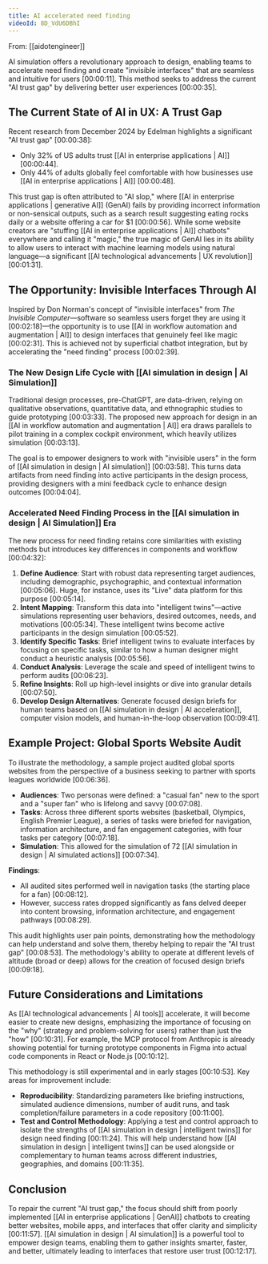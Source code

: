 ```yaml
---
title: AI accelerated need finding
videoId: 8D_VdU6DBhI
---
```


From: [[aidotengineer]] <br/> 

AI simulation offers a revolutionary approach to design, enabling teams to accelerate need finding and create "invisible interfaces" that are seamless and intuitive for users <a class="yt-timestamp" data-t="00:00:11">[00:00:11]</a>. This method seeks to address the current "AI trust gap" by delivering better user experiences <a class="yt-timestamp" data-t="00:00:35">[00:00:35]</a>.

## The Current State of AI in UX: A Trust Gap

Recent research from December 2024 by Edelman highlights a significant "AI trust gap" <a class="yt-timestamp" data-t="00:00:38">[00:00:38]</a>:
*   Only 32% of US adults trust [[AI in enterprise applications | AI]] <a class="yt-timestamp" data-t="00:00:44">[00:00:44]</a>.
*   Only 44% of adults globally feel comfortable with how businesses use [[AI in enterprise applications | AI]] <a class="yt-timestamp" data-t="00:00:48">[00:00:48]</a>.

This trust gap is often attributed to "AI slop," where [[AI in enterprise applications | generative AI]] (GenAI) fails by providing incorrect information or non-sensical outputs, such as a search result suggesting eating rocks daily or a website offering a car for $1 <a class="yt-timestamp" data-t="00:00:56">[00:00:56]</a>. While some website creators are "stuffing [[AI in enterprise applications | AI]] chatbots" everywhere and calling it "magic," the true magic of GenAI lies in its ability to allow users to interact with machine learning models using natural language—a significant [[AI technological advancements | UX revolution]] <a class="yt-timestamp" data-t="00:01:31">[00:01:31]</a>.

## The Opportunity: Invisible Interfaces Through AI

Inspired by Don Norman's concept of "invisible interfaces" from *The Invisible Computer*—software so seamless users forget they are using it <a class="yt-timestamp" data-t="00:02:18">[00:02:18]</a>—the opportunity is to use [[AI in workflow automation and augmentation | AI]] to design interfaces that genuinely feel like magic <a class="yt-timestamp" data-t="00:02:31">[00:02:31]</a>. This is achieved not by superficial chatbot integration, but by accelerating the "need finding" process <a class="yt-timestamp" data-t="00:02:39">[00:02:39]</a>.

### The New Design Life Cycle with [[AI simulation in design | AI Simulation]]

Traditional design processes, pre-ChatGPT, are data-driven, relying on qualitative observations, quantitative data, and ethnographic studies to guide prototyping <a class="yt-timestamp" data-t="00:03:33">[00:03:33]</a>. The proposed new approach for design in an [[AI in workflow automation and augmentation | AI]] era draws parallels to pilot training in a complex cockpit environment, which heavily utilizes simulation <a class="yt-timestamp" data-t="00:03:13">[00:03:13]</a>.

The goal is to empower designers to work with "invisible users" in the form of [[AI simulation in design | AI simulation]] <a class="yt-timestamp" data-t="00:03:58">[00:03:58]</a>. This turns data artifacts from need finding into active participants in the design process, providing designers with a mini feedback cycle to enhance design outcomes <a class="yt-timestamp" data-t="00:04:04">[00:04:04]</a>.

### Accelerated Need Finding Process in the [[AI simulation in design | AI Simulation]] Era

The new process for need finding retains core similarities with existing methods but introduces key differences in components and workflow <a class="yt-timestamp" data-t="00:04:32">[00:04:32]</a>:

1.  **Define Audience**: Start with robust data representing target audiences, including demographic, psychographic, and contextual information <a class="yt-timestamp" data-t="00:05:06">[00:05:06]</a>. Huge, for instance, uses its "Live" data platform for this purpose <a class="yt-timestamp" data-t="00:05:14">[00:05:14]</a>.
2.  **Intent Mapping**: Transform this data into "intelligent twins"—active simulations representing user behaviors, desired outcomes, needs, and motivations <a class="yt-timestamp" data-t="00:05:34">[00:05:34]</a>. These intelligent twins become active participants in the design simulation <a class="yt-timestamp" data-t="00:05:52">[00:05:52]</a>.
3.  **Identify Specific Tasks**: Brief intelligent twins to evaluate interfaces by focusing on specific tasks, similar to how a human designer might conduct a heuristic analysis <a class="yt-timestamp" data-t="00:05:56">[00:05:56]</a>.
4.  **Conduct Analysis**: Leverage the scale and speed of intelligent twins to perform audits <a class="yt-timestamp" data-t="00:06:23">[00:06:23]</a>.
5.  **Refine Insights**: Roll up high-level insights or dive into granular details <a class="yt-timestamp" data-t="00:07:50">[00:07:50]</a>.
6.  **Develop Design Alternatives**: Generate focused design briefs for human teams based on [[AI simulation in design | AI acceleration]], computer vision models, and human-in-the-loop observation <a class="yt-timestamp" data-t="00:09:41">[00:09:41]</a>.

## Example Project: Global Sports Website Audit

To illustrate the methodology, a sample project audited global sports websites from the perspective of a business seeking to partner with sports leagues worldwide <a class="yt-timestamp" data-t="00:06:36">[00:06:36]</a>.

*   **Audiences**: Two personas were defined: a "casual fan" new to the sport and a "super fan" who is lifelong and savvy <a class="yt-timestamp" data-t="00:07:08">[00:07:08]</a>.
*   **Tasks**: Across three different sports websites (basketball, Olympics, English Premier League), a series of tasks were briefed for navigation, information architecture, and fan engagement categories, with four tasks per category <a class="yt-timestamp" data-t="00:07:18">[00:07:18]</a>.
*   **Simulation**: This allowed for the simulation of 72 [[AI simulation in design | AI simulated actions]] <a class="yt-timestamp" data-t="00:07:34">[00:07:34]</a>.

**Findings**:
*   All audited sites performed well in navigation tasks (the starting place for a fan) <a class="yt-timestamp" data-t="00:08:12">[00:08:12]</a>.
*   However, success rates dropped significantly as fans delved deeper into content browsing, information architecture, and engagement pathways <a class="yt-timestamp" data-t="00:08:29">[00:08:29]</a>.

This audit highlights user pain points, demonstrating how the methodology can help understand and solve them, thereby helping to repair the "AI trust gap" <a class="yt-timestamp" data-t="00:08:53">[00:08:53]</a>. The methodology's ability to operate at different levels of altitude (broad or deep) allows for the creation of focused design briefs <a class="yt-timestamp" data-t="00:09:18">[00:09:18]</a>.

## Future Considerations and Limitations

As [[AI technological advancements | AI tools]] accelerate, it will become easier to create new designs, emphasizing the importance of focusing on the "why" (strategy and problem-solving for users) rather than just the "how" <a class="yt-timestamp" data-t="00:10:31">[00:10:31]</a>. For example, the MCP protocol from Anthropic is already showing potential for turning prototype components in Figma into actual code components in React or Node.js <a class="yt-timestamp" data-t="00:10:12">[00:10:12]</a>.

This methodology is still experimental and in early stages <a class="yt-timestamp" data-t="00:10:53">[00:10:53]</a>. Key areas for improvement include:
*   **Reproducibility**: Standardizing parameters like briefing instructions, simulated audience dimensions, number of audit runs, and task completion/failure parameters in a code repository <a class="yt-timestamp" data-t="00:11:00">[00:11:00]</a>.
*   **Test and Control Methodology**: Applying a test and control approach to isolate the strengths of [[AI simulation in design | intelligent twins]] for design need finding <a class="yt-timestamp" data-t="00:11:24">[00:11:24]</a>. This will help understand how [[AI simulation in design | intelligent twins]] can be used alongside or complementary to human teams across different industries, geographies, and domains <a class="yt-timestamp" data-t="00:11:35">[00:11:35]</a>.

## Conclusion

To repair the current "AI trust gap," the focus should shift from poorly implemented [[AI in enterprise applications | GenAI]] chatbots to creating better websites, mobile apps, and interfaces that offer clarity and simplicity <a class="yt-timestamp" data-t="00:11:57">[00:11:57]</a>. [[AI simulation in design | AI simulation]] is a powerful tool to empower design teams, enabling them to gather insights smarter, faster, and better, ultimately leading to interfaces that restore user trust <a class="yt-timestamp" data-t="00:12:17">[00:12:17]</a>.